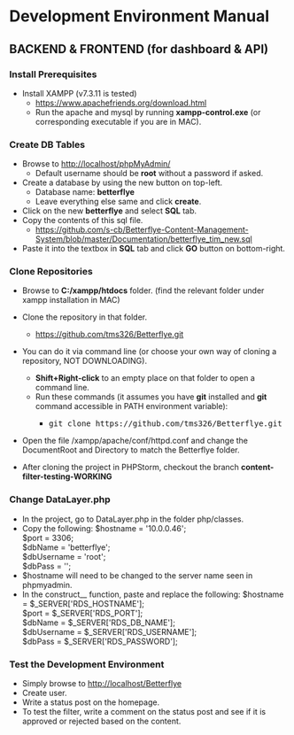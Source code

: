 # Development Environment Manual

## BACKEND & FRONTEND (for dashboard & API)

### Install Prerequisites

*   Install XAMPP (v7.3.11 is tested)
    *   <a href="https://www.apachefriends.org/download.html" target="_blank">https://www.apachefriends.org/download.html</a>
    *   Run the apache and mysql by running **xampp-control.exe** (or corresponding executable if you are in MAC).

### Create DB Tables

*   Browse to <a href="http://localhost/phpMyAdmin/" target="_blank">http://localhost/phpMyAdmin/</a>
    *   Default username should be **root** without a password if asked.
*   Create a database by using the new button on top-left.
    *   Database name: **betterflye**
    *   Leave everything else same and click **create**.
*   Click on the new **betterflye** and select **SQL** tab.
*   Copy the contents of this sql file.
    *   <a href="https://github.com/s-cb/Betterflye-Content-Management-System/blob/master/Documentation/betterflye_tim_new.sql" target="_blank">https://github.com/s-cb/Betterflye-Content-Management-System/blob/master/Documentation/betterflye_tim_new.sql</a>
*   Paste it into the textbox in **SQL** tab and click **GO** button on bottom-right.

### Clone Repositories

*   Browse to **C:/xampp/htdocs** folder. (find the relevant folder under xampp installation in MAC)
*   Clone the repository in that folder.
    *  <a href="https://github.com/tms326/Betterflye.git" target="_blank">https://github.com/tms326/Betterflye.git</a>
*   You can do it via command line (or choose your own way of cloning a repository, NOT DOWNLOADING).  

    *   **Shift+Right-click** to an empty place on that folder to open a command line.
    *   Run these commands (it assumes you have **git** installed and **git** command accessible in PATH environment variable):
        *   <pre>git clone https://github.com/tms326/Betterflye.git</pre>
* Open the file /xampp/apache/conf/httpd.conf and change the DocumentRoot and Directory to match the Betterflye folder.
* After cloning the project in PHPStorm, checkout the branch **content-filter-testing-WORKING**
### Change DataLayer.php
*  In the project, go to DataLayer.php in the folder php/classes.
*  Copy the following: 
        $hostname = '10.0.0.46';<br>
        $port = 3306;<br>
        $dbName = 'betterflye';<br>
        $dbUsername = 'root';<br>
        $dbPass = '';<br>
* $hostname will need to be changed to the server name seen in phpmyadmin.
* In the construct__ function, paste and replace the following:
   $hostname = $_SERVER['RDS_HOSTNAME'];<br>
   $port = $_SERVER['RDS_PORT'];<br>
   $dbName = $_SERVER['RDS_DB_NAME'];<br>
   $dbUsername = $_SERVER['RDS_USERNAME'];<br>
   $dbPass = $_SERVER['RDS_PASSWORD'];<br>


### Test the Development Environment

*   Simply browse to <a href="http://localhost/Betterflye" target="_blank">http://localhost/Betterflye</a>
*   Create user.
*   Write a status post on the homepage.
*   To test the filter, write a comment on the status post and see if it is approved or rejected based on the content.
